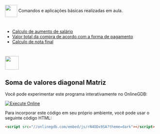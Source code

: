 <img align="center" heigt="30" width="40" src="https://cdn.jsdelivr.net/gh/devicons/devicon/icons/cplusplus/cplusplus-original.svg" />
Comandos e aplicações básicas realizadas em aula.

#

- [Calculo de aumento de salário](https://onlinegdb.com/QEvd3juq5)
- [Valor total da compra de acordo com a forma de pagamento](https://onlinegdb.com/NtHiI8lIs)
- [Calculo de nota final](https://onlinegdb.com/RYjCZin7-c)

#

[<img width="45" src="https://github.com/gihcout/arduino/assets/112673878/a25404ac-e2a0-4e53-9f31-3a55b0bdfebc" />](https://github.com/gihcout)

## Soma de valores diagonal Matriz

Você pode experimentar este programa interativamente no OnlineGDB:

[![Execute Online](https://img.shields.io/badge/Execute-Online-green?logo=onlinegdb&style=for-the-badge)](https://onlinegdb.com/rN4ODx9SA?theme=dark)

Para incorporar este código em seu próprio ambiente, você pode usar o seguinte código HTML:

```html
<script src="//onlinegdb.com/embed/js/rN4ODx9SA?theme=dark"></script>
